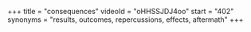 +++
title = "consequences"
videoId = "oHHSSJDJ4oo"
start = "402"
synonyms = "results, outcomes, repercussions, effects, aftermath"
+++

